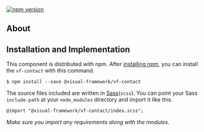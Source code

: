 [![npm version](https://badge.fury.io/js/%40visual-framework%2Fvf-contact.svg)](https://badge.fury.io/js/%40visual-framework%2Fvf-contact)

## About

## Installation and Implementation

This component is distributed with npm. After [installing npm](https://www.npmjs.com/get-npm), you can install the `vf-contact` with this command.

```
$ npm install --save @visual-framework/vf-contact
```

The source files included are written in [Sass](http://sass-lang.com)(`scss`). You can point your Sass `include-path` at your `node_modules` directory and import it like this.

```
@import "@visual-framework/vf-contact/index.scss";
```

_Make sure you import any requirements along with the modules._
